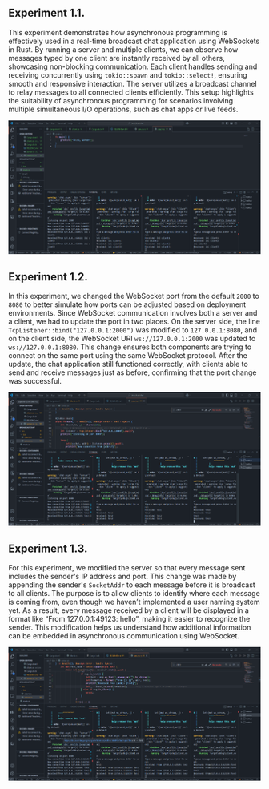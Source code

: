 ## Experiment 1.1.

This experiment demonstrates how asynchronous programming is effectively used in a real-time broadcast chat application using WebSockets in Rust. By running a server and multiple clients, we can observe how messages typed by one client are instantly received by all others, showcasing non-blocking communication. Each client handles sending and receiving concurrently using `tokio::spawn` and `tokio::select!`, ensuring smooth and responsive interaction. The server utilizes a broadcast channel to relay messages to all connected clients efficiently. This setup highlights the suitability of asynchronous programming for scenarios involving multiple simultaneous I/O operations, such as chat apps or live feeds.

![with drop](asset/original.png)

## Experiment 1.2.

In this experiment, we changed the WebSocket port from the default `2000` to `8080` to better simulate how ports can be adjusted based on deployment environments. Since WebSocket communication involves both a server and a client, we had to update the port in two places. On the server side, the line `TcpListener::bind("127.0.0.1:2000")` was modified to `127.0.0.1:8080`, and on the client side, the WebSocket URI `ws://127.0.0.1:2000` was updated to `ws://127.0.0.1:8080`. This change ensures both components are trying to connect on the same port using the same WebSocket protocol. After the update, the chat application still functioned correctly, with clients able to send and receive messages just as before, confirming that the port change was successful.

![with drop](asset/8000.png)

## Experiment 1.3.

For this experiment, we modified the server so that every message sent includes the sender's IP address and port. This change was made by appending the sender's `SocketAddr` to each message before it is broadcast to all clients. The purpose is to allow clients to identify where each message is coming from, even though we haven’t implemented a user naming system yet. As a result, every message received by a client will be displayed in a format like “From 127.0.0.1:49123: hello”, making it easier to recognize the sender. This modification helps us understand how additional information can be embedded in asynchronous communication using WebSocket.


![with drop](asset/small_change.png)
